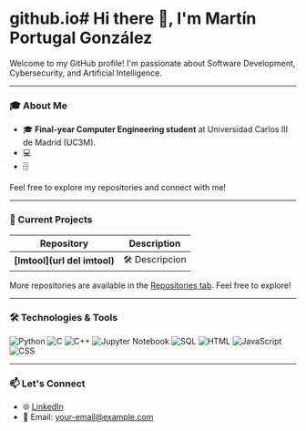 # github.io# Hi there 👋, I'm Martín Portugal González

Welcome to my GitHub profile! I'm passionate about Software Development, Cybersecurity, and Artificial Intelligence. 

---

### 🎓 About Me
- 🎓 **Final-year Computer Engineering student** at Universidad Carlos III de Madrid (UC3M).
- 💻 
- 🗄️ 

Feel free to explore my repositories and connect with me!

---

### 🔭 Current Projects

| Repository | Description |
|------------|-------------|
| **[Imtool](url del imtool)** | 🛠️ Descripcion |


More repositories are available in the [Repositories tab](url). Feel free to explore!

---

### 🛠️ Technologies & Tools

![Python](https://img.shields.io/badge/-Python-3776AB?logo=python&logoColor=white&style=flat)
![C](https://img.shields.io/badge/-C-A8B9CC?logo=c&logoColor=black&style=flat)
![C++](https://img.shields.io/badge/-C++-00599C?logo=c%2B%2B&logoColor=white&style=flat)
![Jupyter Notebook](https://img.shields.io/badge/-Jupyter%20Notebook-F37626?logo=jupyter&logoColor=white&style=flat)
![SQL](https://img.shields.io/badge/-SQL-4479A1?logo=MySQL&logoColor=white&style=flat)
![HTML](https://img.shields.io/badge/-HTML-E34F26?logo=html5&logoColor=white&style=flat)
![JavaScript](https://img.shields.io/badge/-JavaScript-F7DF1E?logo=javascript&logoColor=black&style=flat)
![CSS](https://img.shields.io/badge/-CSS-1572B6?logo=css3&logoColor=white&style=flat)

---

### 📫 Let's Connect

- 🌐 [LinkedIn](https://linkedin.com/in/your-profile)
- 📧 Email: [your-email@example.com](mailto:your-email@example.com)
